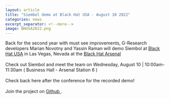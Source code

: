 ```yaml
---
layout: article
title: "Siembol demo at Black Hat USA - August 10 2022"
categories: news
excerpt_separator: <!--more-->
image: BHUSA2022.png
---
```


Back for the second year with must see improvements, G-Research developers Marian Novotny and Yassin Raman will demo Siembol at <a href="https://www.blackhat.com/us-22/arsenal/schedule/#siembol-an-open-source-real-time-siem-tool-based-on-big-data-technologies-27927">Black Hat USA</a> in Las Vegas, Nevada at the <a href="https://www.blackhat.com/us-22/arsenal/schedule/#siembol-an-open-source-real-time-siem-tool-based-on-big-data-technologies-27927"> Black Hat Arsenal </a>
<br><br>
Check out Siembol and meet the team on Wednesday, August 10 | 10:00am-11:30am ( Business Hall - Arsenal Station 6 )   <!--more-->
<br><br>
Check back here after the conference for the recorded demo!
<br><br>
Join the project on <a href="https://github.com/G-Research/siembol/"> Github </a>.
